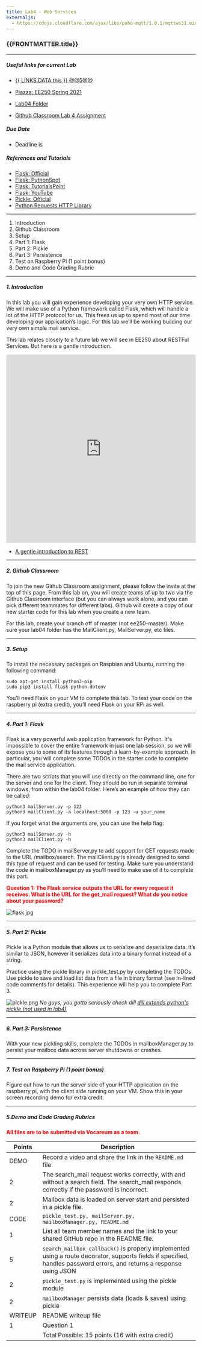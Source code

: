 ```yaml
---
title: Lab4 - Web Services
externaljs:
  - https://cdnjs.cloudflare.com/ajax/libs/paho-mqtt/1.0.1/mqttws31.min.js
---
```



### {{FRONTMATTER.title}}
---

##### Useful links for current Lab

- [{{ LINKS.DATA.this }} @@5@@](mqtt://eclipse.usc.edu:1883)

- [Piazza: EE250 Spring 2021](http://piazza.com/usc/pring2021/ee250)
- [Lab04 Folder](https://drive.google.com/drive/folders/106R86Oj4Zv6bAqmmn5gRmdASl9OKAjHP?usp=sharing)
- [Github Classroom Lab 4 Assignment](https://classroom.github.com/g/r9DyHI0-)

##### Due Date
- Deadline is <i style='color:white'>26th Feb, 2021</i>

##### References and Tutorials
- [Flask: Official](http://flask.pocoo.org/docs/1.0/tutorial/)
- [Flask: PythonSpot](https://pythonspot.com/flask-web-app-with-python/)
- [Flask: TutorialsPoint](https://www.tutorialspoint.com/flask)
- [Flask: YouTube](https://www.youtube.com/watch?v=MwZwr5Tvyxo)
- [Pickle: Official](https://docs.python.org/3.5/library/pickle.html)
- [Python Requests HTTP Library](http://docs.python-requests.org/en/master/)

---
1. Introduction
2. Github Classroom
3. Setup
4. Part 1: Flask
5. Part 2: Pickle
6. Part 3: Persistence
7. Test on Raspberry Pi (1 point bonus)
8. Demo and Code Grading Rubric
---

##### 1. Introduction

In this lab you will gain experience developing your very own HTTP service. We will make use of a Python framework called Flask, which will handle a lot of the HTTP protocol for us. This frees us up to spend most of our time developing our application’s logic. For this lab we’ll be working building our very own simple mail service.


This lab relates closely to a future lab we will see in EE250 about RESTFul Services.  But here is a gentle introduction.

<iframe width="100%" height="500" src="https://www.youtube.com/embed/SLwpqD8n3d0" frameborder="0" allow="accelerometer; autoplay; clipboard-write; encrypted-media; gyroscope; picture-in-picture" allowfullscreen></iframe>


- [A gentle introduction to REST](https://flaviocopes.com/rest-api/)

---

##### 2. Github Classroom
To join the new Github Classroom assignment, please follow the invite at the top of this page. From this lab on, you will create teams of up to two via the Github Classroom interface (but you can always work alone, and you can pick different teammates for different labs). Github will create a copy of our new starter code for this lab when you create a new team.

For this lab, create your branch off of master (not ee250-master). Make sure your lab04 folder has the MailClient.py, MailServer.py, etc files.

---

##### 3. Setup
To install the necessary packages on Raspbian and Ubuntu, running the following command:

`sudo apt-get install python3-pip`  
`sudo pip3 install flask python-dotenv`

You’ll need Flask on your VM to complete this lab. To test your code on the raspberry pi (extra credit), you’ll need Flask on your RPi as well.

---

##### 4. Part 1: Flask
Flask is a very powerful web application framework for Python. It's impossible to cover the entire framework in just one lab session, so we will expose you to some of its features through a learn-by-example approach. In particular, you will complete some TODOs in the starter code to complete the mail service application.

There are two scripts that you will use directly on the command line, one for the server and one for the client. They should be run in separate terminal windows, from within the lab04 folder. Here’s an example of how they can be called:

`python3 mailServer.py -p 123`  
`python3 mailClient.py -a localhost:5000 -p 123 -u your_name`

If you forget what the arguments are, you can use the help flag:

`python3 mailServer.py -h`  
`python3 mailClient.py -h`

Complete the TODO in mailServer.py to add support for GET requests made to the URL /mailbox/search. The mailClient.py is already designed to send this type of request and can be used for testing. Make sure you understand the code in mailboxManager.py as you’ll need to make use of it to complete this part.

<b style='color:red'>Question 1: The Flask service outputs the URL for every request it receives. What is the URL for the get_mail request? What do you notice about your password?</b>



![flask.jpg](lab4/flask.jpg)


---

##### 5. Part 2: Pickle

Pickle is a Python module that allows us to serialize and deserialize data. It’s similar to JSON, however it serializes data into a binary format instead of a string.

Practice using the pickle library in pickle_test.py by completing the TODOs. Use pickle to save and load list data from a file in binary format (see in-lined code comments for details). This experience will help you to complete Part 3.


![pickle.png](lab4/pickle.png)
*No guys, you gotta seriously check dill [dill extends python's pickle (not used in lab4)](https://dill.readthedocs.io/en/latest/)*

---

##### 6. Part 3: Persistence
With your new pickling skills, complete the TODOs in mailboxManager.py to persist your mailbox data across server shutdowns or crashes.

---

##### 7. Test on Raspberry Pi (1 point bonus)

Figure out how to run the server side of your HTTP application on the raspberry pi, with the client side running on your VM. Show this in your screen recording demo for extra credit.

---



##### 5.Demo and Code Grading Rubrics

<b style='color:red'>All files are to be submitted via Vocareum as a team.</b>

| Points      | Description 														|
| ----------- | ----------- 														|
| DEMO	      | Record a video and share the link in the `README.md` file 							|
| 2	      | The search_mail request works correctly, with and without a search field. The search_mail responds correctly if the password is incorrect.      							|
| 2	      | Mailbox data is loaded on server start and persisted in a pickle file.	|
| CODE	      | `pickle_test.py, mailServer.py, mailboxManager.py, README.md`								|
| 1	      | List all team member names and the link to your shared GitHub repo in the README file.       	|
| 5	      | `search_mailbox_callback()` is properly implemented using a route decorator, supports fields if specified, handles password errors, and returns a response using JSON	|
| 2	      | `pickle_test.py` is implemented using the pickle module  	|
| 2	      | `mailboxManager` persists data (loads & saves) using pickle 	|
| WRITEUP  | README writeup file		|
| 1	      | Question 1   														|
| 	      | Total Possible: 15 points (16 with extra credit)					|
